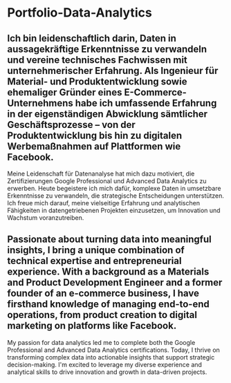 # Portfolio-Data-Analytics 

## Ich bin leidenschaftlich darin, Daten in aussagekräftige Erkenntnisse zu verwandeln und vereine technisches Fachwissen mit unternehmerischer Erfahrung. Als Ingenieur für Material- und Produktentwicklung sowie ehemaliger Gründer eines E-Commerce-Unternehmens habe ich umfassende Erfahrung in der eigenständigen Abwicklung sämtlicher Geschäftsprozesse – von der Produktentwicklung bis hin zu digitalen Werbemaßnahmen auf Plattformen wie Facebook.
Meine Leidenschaft für Datenanalyse hat mich dazu motiviert, die Zertifizierungen Google Professional und Advanced Data Analytics zu erwerben. Heute begeistere ich mich dafür, komplexe Daten in umsetzbare Erkenntnisse zu verwandeln, die strategische Entscheidungen unterstützen. Ich freue mich darauf, meine vielseitige Erfahrung und analytischen Fähigkeiten in datengetriebenen Projekten einzusetzen, um Innovation und Wachstum voranzutreiben. 


## Passionate about turning data into meaningful insights, I bring a unique combination of technical expertise and entrepreneurial experience. With a background as a Materials and Product Development Engineer and a former founder of an e-commerce business, I have firsthand knowledge of managing end-to-end operations, from product creation to digital marketing on platforms like Facebook.
My passion for data analytics led me to complete both the Google Professional and Advanced Data Analytics certifications. Today, I thrive on transforming complex data into actionable insights that support strategic decision-making. I'm excited to leverage my diverse experience and analytical skills to drive innovation and growth in data-driven projects.
